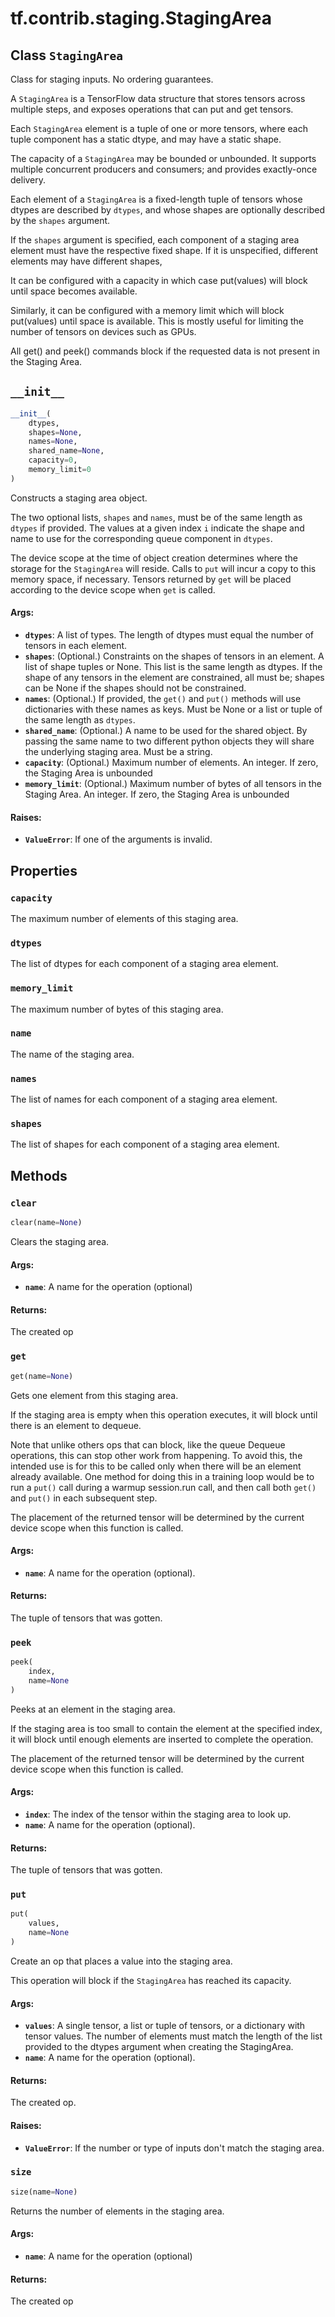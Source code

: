 <div itemscope itemtype="http://developers.google.com/ReferenceObject">
<meta itemprop="name" content="tf.contrib.staging.StagingArea" />
<meta itemprop="path" content="Stable" />
<meta itemprop="property" content="capacity"/>
<meta itemprop="property" content="dtypes"/>
<meta itemprop="property" content="memory_limit"/>
<meta itemprop="property" content="name"/>
<meta itemprop="property" content="names"/>
<meta itemprop="property" content="shapes"/>
<meta itemprop="property" content="__init__"/>
<meta itemprop="property" content="clear"/>
<meta itemprop="property" content="get"/>
<meta itemprop="property" content="peek"/>
<meta itemprop="property" content="put"/>
<meta itemprop="property" content="size"/>
</div>

# tf.contrib.staging.StagingArea

## Class `StagingArea`

Class for staging inputs. No ordering guarantees.



<!-- Placeholder for "Used in" -->

A `StagingArea` is a TensorFlow data structure that stores tensors across
multiple steps, and exposes operations that can put and get tensors.

Each `StagingArea` element is a tuple of one or more tensors, where each
tuple component has a static dtype, and may have a static shape.

The capacity of a `StagingArea` may be bounded or unbounded.
It supports multiple concurrent producers and consumers; and
provides exactly-once delivery.

Each element of a `StagingArea` is a fixed-length tuple of tensors whose
dtypes are described by `dtypes`, and whose shapes are optionally described
by the `shapes` argument.

If the `shapes` argument is specified, each component of a staging area
element must have the respective fixed shape. If it is
unspecified, different elements may have different shapes,

It can be configured with a capacity in which case
put(values) will block until space becomes available.

Similarly, it can be configured with a memory limit which
will block put(values) until space is available.
This is mostly useful for limiting the number of tensors on
devices such as GPUs.

All get() and peek() commands block if the requested data
is not present in the Staging Area.

<h2 id="__init__"><code>__init__</code></h2>

``` python
__init__(
    dtypes,
    shapes=None,
    names=None,
    shared_name=None,
    capacity=0,
    memory_limit=0
)
```

Constructs a staging area object.

The two optional lists, `shapes` and `names`, must be of the same length
as `dtypes` if provided.  The values at a given index `i` indicate the
shape and name to use for the corresponding queue component in `dtypes`.

The device scope at the time of object creation determines where the
storage for the `StagingArea` will reside.  Calls to `put` will incur a copy
to this memory space, if necessary.  Tensors returned by `get` will be
placed according to the device scope when `get` is called.

#### Args:


* <b>`dtypes`</b>:  A list of types.  The length of dtypes must equal the number
  of tensors in each element.
* <b>`shapes`</b>: (Optional.) Constraints on the shapes of tensors in an element.
  A list of shape tuples or None. This list is the same length
  as dtypes.  If the shape of any tensors in the element are constrained,
  all must be; shapes can be None if the shapes should not be constrained.
* <b>`names`</b>: (Optional.) If provided, the `get()` and
  `put()` methods will use dictionaries with these names as keys.
  Must be None or a list or tuple of the same length as `dtypes`.
* <b>`shared_name`</b>: (Optional.) A name to be used for the shared object. By
  passing the same name to two different python objects they will share
  the underlying staging area. Must be a string.
* <b>`capacity`</b>: (Optional.) Maximum number of elements.
  An integer. If zero, the Staging Area is unbounded
* <b>`memory_limit`</b>: (Optional.) Maximum number of bytes of all tensors
  in the Staging Area.
  An integer. If zero, the Staging Area is unbounded


#### Raises:


* <b>`ValueError`</b>: If one of the arguments is invalid.



## Properties

<h3 id="capacity"><code>capacity</code></h3>

The maximum number of elements of this staging area.


<h3 id="dtypes"><code>dtypes</code></h3>

The list of dtypes for each component of a staging area element.


<h3 id="memory_limit"><code>memory_limit</code></h3>

The maximum number of bytes of this staging area.


<h3 id="name"><code>name</code></h3>

The name of the staging area.


<h3 id="names"><code>names</code></h3>

The list of names for each component of a staging area element.


<h3 id="shapes"><code>shapes</code></h3>

The list of shapes for each component of a staging area element.




## Methods

<h3 id="clear"><code>clear</code></h3>

``` python
clear(name=None)
```

Clears the staging area.


#### Args:


* <b>`name`</b>: A name for the operation (optional)


#### Returns:

The created op


<h3 id="get"><code>get</code></h3>

``` python
get(name=None)
```

Gets one element from this staging area.

If the staging area is empty when this operation executes, it will block
until there is an element to dequeue.

Note that unlike others ops that can block, like the queue Dequeue
operations, this can stop other work from happening.  To avoid this, the
intended use is for this to be called only when there will be an element
already available.  One method for doing this in a training loop would be to
run a `put()` call during a warmup session.run call, and then call both
`get()` and `put()` in each subsequent step.

The placement of the returned tensor will be determined by the current
device scope when this function is called.

#### Args:


* <b>`name`</b>: A name for the operation (optional).


#### Returns:

The tuple of tensors that was gotten.


<h3 id="peek"><code>peek</code></h3>

``` python
peek(
    index,
    name=None
)
```

Peeks at an element in the staging area.

If the staging area is too small to contain the element at
the specified index, it will block until enough elements
are inserted to complete the operation.

The placement of the returned tensor will be determined by
the current device scope when this function is called.

#### Args:


* <b>`index`</b>: The index of the tensor within the staging area
        to look up.
* <b>`name`</b>: A name for the operation (optional).


#### Returns:

The tuple of tensors that was gotten.


<h3 id="put"><code>put</code></h3>

``` python
put(
    values,
    name=None
)
```

Create an op that places a value into the staging area.

This operation will block if the `StagingArea` has reached
its capacity.

#### Args:


* <b>`values`</b>: A single tensor, a list or tuple of tensors, or a dictionary with
  tensor values. The number of elements must match the length of the
  list provided to the dtypes argument when creating the StagingArea.
* <b>`name`</b>: A name for the operation (optional).


#### Returns:

The created op.



#### Raises:


* <b>`ValueError`</b>: If the number or type of inputs don't match the staging area.

<h3 id="size"><code>size</code></h3>

``` python
size(name=None)
```

Returns the number of elements in the staging area.


#### Args:


* <b>`name`</b>: A name for the operation (optional)


#### Returns:

The created op




